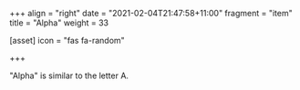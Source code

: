 +++
align = "right"
date = "2021-02-04T21:47:58+11:00"
fragment = "item"
title = "Alpha"
weight = 33

[asset]
  icon = "fas fa-random"

+++

"Alpha" is similar to the letter A.



